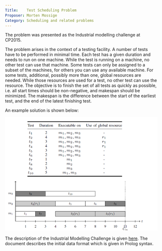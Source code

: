 ```yaml
---
Title:    Test Scheduling Problem
Proposer: Morten Mossige
Category: Scheduling and related problems
---
```

The problem was presented as the Industrial modelling challenge at CP2015.

The problem arises in the context of a testing facility. A number of tests have to be performed in minimal time. Each test has a given duration and needs to run on one machine. While the test is running on a machine, no other test can use that machine. Some tests can only be assigned to a subset of the machines, for others you can use any available machine.  For some tests, additional, possibly more than one, global resources are needed. While those resources are used for a test, no other test can use the resource. The objective is to finish the set of all tests as quickly as possible, i.e. all start times should be non-negative, and makespan should be minimized. The makespan is the difference between the start of the earliest test, and the end of the latest finishing test.

An example solution is shown below:

![example problem data and solution](assets/schedule.png)

The description of the Industrial Modelling Challenge is given [here](assets/description.pdf). The document describes the initial data format which is given in Prolog syntax.

